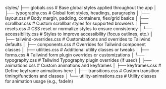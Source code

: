 styles/
├── globals.css                  # Base global styles applied throughout the app
│   ├── typography.css           # Global font styles, headings, paragraphs
│   ├── layout.css               # Body margin, padding, containers, flex/grid basics
│   ├── scrollbar.css            # Custom scrollbar styles for supported browsers
│   ├── resets.css               # CSS reset or normalize styles to ensure consistency
│   └── accessibility.css        # Styles to improve accessibility (focus outlines, etc.)
│
├── tailwind-overrides.css      # Customizations and overrides to Tailwind defaults
│   ├── components.css           # Overrides for Tailwind component classes
│   ├── utilities.css            # Additional utility classes or tweaks
│   ├── forms.css                # Tailwind form plugin overrides or customizations
│   └── typography.css           # Tailwind Typography plugin overrides (if used)
│
├── animations.css              # Custom animations and keyframes
│   ├── keyframes.css            # Define keyframe animations here
│   ├── transitions.css          # Custom transition timing/functions and classes
│   └── utility-animations.css   # Utility classes for animation usage (e.g., fadeIn)

